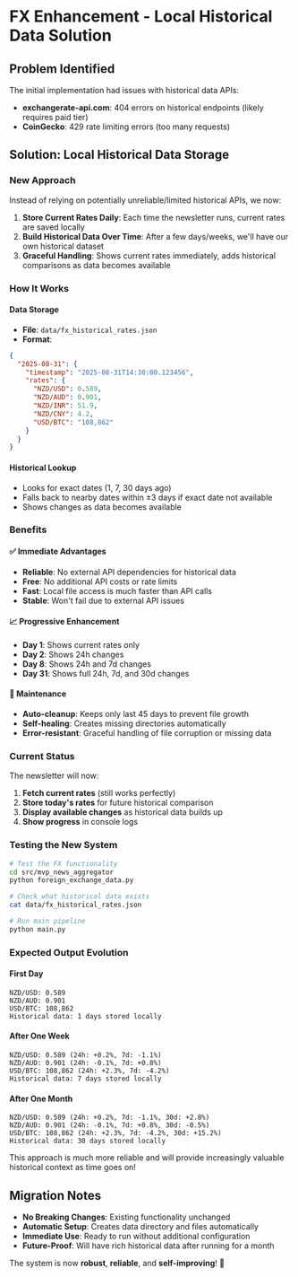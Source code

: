 # FX Enhancement - Local Historical Data Solution

## Problem Identified
The initial implementation had issues with historical data APIs:
- **exchangerate-api.com**: 404 errors on historical endpoints (likely requires paid tier)
- **CoinGecko**: 429 rate limiting errors (too many requests)

## Solution: Local Historical Data Storage

### New Approach
Instead of relying on potentially unreliable/limited historical APIs, we now:

1. **Store Current Rates Daily**: Each time the newsletter runs, current rates are saved locally
2. **Build Historical Data Over Time**: After a few days/weeks, we'll have our own historical dataset
3. **Graceful Handling**: Shows current rates immediately, adds historical comparisons as data becomes available

### How It Works

#### Data Storage
- **File**: `data/fx_historical_rates.json`
- **Format**: 
```json
{
  "2025-08-31": {
    "timestamp": "2025-08-31T14:30:00.123456",
    "rates": {
      "NZD/USD": 0.589,
      "NZD/AUD": 0.901,
      "NZD/INR": 51.9,
      "NZD/CNY": 4.2,
      "USD/BTC": "108,862"
    }
  }
}
```

#### Historical Lookup
- Looks for exact dates (1, 7, 30 days ago)
- Falls back to nearby dates within ±3 days if exact date not available
- Shows changes as data becomes available

### Benefits

#### ✅ **Immediate Advantages**
- **Reliable**: No external API dependencies for historical data
- **Free**: No additional API costs or rate limits
- **Fast**: Local file access is much faster than API calls
- **Stable**: Won't fail due to external API issues

#### 📈 **Progressive Enhancement**
- **Day 1**: Shows current rates only
- **Day 2**: Shows 24h changes
- **Day 8**: Shows 24h and 7d changes  
- **Day 31**: Shows full 24h, 7d, and 30d changes

#### 🔧 **Maintenance**
- **Auto-cleanup**: Keeps only last 45 days to prevent file growth
- **Self-healing**: Creates missing directories automatically
- **Error-resistant**: Graceful handling of file corruption or missing data

### Current Status

The newsletter will now:
1. **Fetch current rates** (still works perfectly)
2. **Store today's rates** for future historical comparison
3. **Display available changes** as historical data builds up
4. **Show progress** in console logs

### Testing the New System

```bash
# Test the FX functionality
cd src/mvp_news_aggregator
python foreign_exchange_data.py

# Check what historical data exists
cat data/fx_historical_rates.json

# Run main pipeline
python main.py
```

### Expected Output Evolution

#### First Day
```
NZD/USD: 0.589
NZD/AUD: 0.901
USD/BTC: 108,862
Historical data: 1 days stored locally
```

#### After One Week
```
NZD/USD: 0.589 (24h: +0.2%, 7d: -1.1%)
NZD/AUD: 0.901 (24h: -0.1%, 7d: +0.8%)
USD/BTC: 108,862 (24h: +2.3%, 7d: -4.2%)
Historical data: 7 days stored locally
```

#### After One Month
```
NZD/USD: 0.589 (24h: +0.2%, 7d: -1.1%, 30d: +2.8%)
NZD/AUD: 0.901 (24h: -0.1%, 7d: +0.8%, 30d: -0.5%)
USD/BTC: 108,862 (24h: +2.3%, 7d: -4.2%, 30d: +15.2%)
Historical data: 30 days stored locally
```

This approach is much more reliable and will provide increasingly valuable historical context as time goes on!

## Migration Notes

- **No Breaking Changes**: Existing functionality unchanged
- **Automatic Setup**: Creates data directory and files automatically  
- **Immediate Use**: Ready to run without additional configuration
- **Future-Proof**: Will have rich historical data after running for a month

The system is now **robust**, **reliable**, and **self-improving**! 🚀
